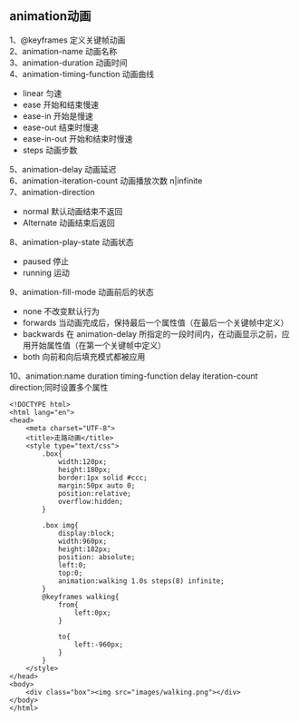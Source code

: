 ## animation动画

1、@keyframes 定义关键帧动画  
2、animation-name 动画名称  
3、animation-duration 动画时间  
4、animation-timing-function 动画曲线

* linear 匀速
* ease 开始和结束慢速
* ease-in 开始是慢速
* ease-out 结束时慢速
* ease-in-out 开始和结束时慢速
* steps 动画步数

5、animation-delay 动画延迟  
6、animation-iteration-count 动画播放次数 n\|infinite  
7、animation-direction

* normal 默认动画结束不返回
* Alternate 动画结束后返回

8、animation-play-state 动画状态

* paused 停止
* running 运动

9、animation-fill-mode 动画前后的状态

* none 不改变默认行为
* forwards 当动画完成后，保持最后一个属性值（在最后一个关键帧中定义）
* backwards 在 animation-delay 所指定的一段时间内，在动画显示之前，应用开始属性值（在第一个关键帧中定义）
* both 向前和向后填充模式都被应用

10、animation:name duration timing-function delay iteration-count direction;同时设置多个属性

```
<!DOCTYPE html>
<html lang="en">
<head>
    <meta charset="UTF-8">
    <title>走路动画</title>
    <style type="text/css">        
        .box{
            width:120px;
            height:180px;
            border:1px solid #ccc;            
            margin:50px auto 0;
            position:relative;
            overflow:hidden;            
        }

        .box img{
            display:block;
            width:960px;
            height:182px;
            position: absolute;
            left:0;
            top:0;
            animation:walking 1.0s steps(8) infinite;            
        }
        @keyframes walking{
            from{
                left:0px;
            }

            to{
                left:-960px;
            }
        }
    </style>
</head>
<body>
    <div class="box"><img src="images/walking.png"></div>
</body>
</html>
```



